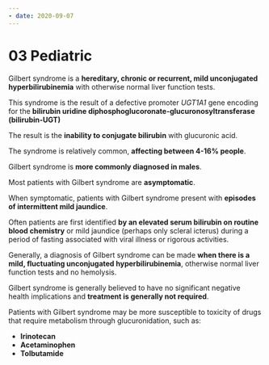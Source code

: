 ```yaml
---
- date: 2020-09-07
---
```


# 03 Pediatric

Gilbert syndrome is a **hereditary, chronic or recurrent, mild unconjugated hyperbilirubinemia** with otherwise normal liver function tests.

This syndrome is the result of a defective promoter _UGT1A1_ gene encoding for the **bilirubin uridine diphosphoglucoronate-glucuronosyltransferase (bilirubin-UGT)**

The result is the **inability to conjugate bilirubin** with glucuronic acid.

The syndrome is relatively common, **affecting between 4-16% people**.

Gilbert syndrome is **more commonly diagnosed in males**.

Most patients with Gilbert syndrome are **asymptomatic**.

When symptomatic, patients with Gilbert syndrome present with **episodes of intermittent mild jaundice**.

Often patients are first identified **by an elevated serum bilirubin on routine blood chemistry** or mild jaundice (perhaps only scleral icterus) during a period of fasting associated with viral illness or rigorous activities.

Generally, a diagnosis of Gilbert syndrome can be made **when there is a mild, fluctuating unconjugated hyperbilirubinemia**, otherwise normal liver function tests and no hemolysis.

Gilbert syndrome is generally believed to have no significant negative health implications and **treatment is generally not required**.

Patients with Gilbert syndrome may be more susceptible to toxicity of drugs that require metabolism through glucuronidation, such as:

- **Irinotecan**
- **Acetaminophen**
- **Tolbutamide**

